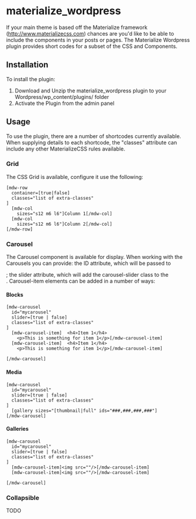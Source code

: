 # materialize_wordpress

If your main theme is based off the Materialize framework (http://www.materializecss.com) chances are you'd like to be able to include the components in your posts or pages.  The Materialize Wordpress plugin provides short codes for a subset of the CSS and Components.

## Installation

To install the plugin:

1) Download and Unzip the materialize_wordpress plugin to your Wordpress/wp_content/plugins/ folder
2) Activate the Plugin from the admin panel

## Usage

To use the plugin, there are a number of shortcodes currently available.  When supplying details to each shortcode, the "classes" attribute can include any other MaterializeCSS rules available.

### Grid

The CSS Grid is available, configure it use the following:

```
[mdw-row
  container=[true|false]
  classes="list of extra-classes"
]
  [mdw-col
    sizes="s12 m6 l6"]Column 1[/mdw-col]
  [mdw-col
    sizes="s12 m6 l6"]Column 2[/mdw-col]    
[/mdw-row]
```

### Carousel

The Carousel component is available for display.  When working with the Carousels you can provide: the ID attribute, which will be passed to <div>; the slider attribute, which will add the carousel-slider class to the <div>.  Carousel-item elements can be added in a number of ways:

#### Blocks

```
[mdw-carousel
  id="mycarousel"
  slider=[true | false]
  classes="list of extra-classes"    
]
  [mdw-carousel-item]  <h4>Item 1</h4>
    <p>This is something for item 1</p>[/mdw-carousel-item]
  [mdw-carousel-item]  <h4>Item 1</h4>
    <p>This is something for item 1</p>[/mdw-carousel-item]
    
[/mdw-carousel]
```

#### Media

```
[mdw-carousel
  id="mycarousel"
  slider=[true | false]
  classes="list of extra-classes"    
]
  [gallery sizes="[thumbnail|full" ids="###,###,###,###"]
[/mdw-carousel]
```

#### Galleries
```
[mdw-carousel
  id="mycarousel"
  slider=[true | false]
  classes="list of extra-classes"    
]
  [mdw-carousel-item]<img src=""/>[/mdw-carousel-item]
  [mdw-carousel-item]<img src=""/>[/mdw-carousel-item]
    
[/mdw-carousel]
```

### Collapsible

TODO
